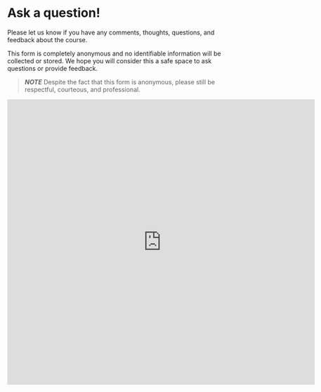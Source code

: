 # Ask a question!

Please let us know if you have any comments, thoughts, questions, and feedback about the course.
 
This form is completely anonymous and no identifiable information will be collected or stored. 
We hope you will consider this a safe space to ask questions or provide feedback.
 
> **_NOTE_** Despite the fact that this form is anonymous, please still be respectful, courteous, and professional. 

 <iframe src="https://qfreeaccountssjc1.az1.qualtrics.com/jfe/form/SV_6J3sKAet7R3Sqrk" frameborder="0" width="700" height="650"></iframe>

